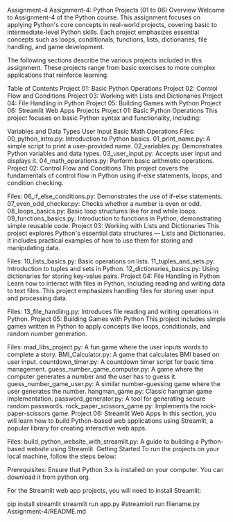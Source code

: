 Assignment-4
Assignment-4: Python Projects (01 to 06)
Overview
Welcome to Assignment-4 of the Python course. This assignment focuses on applying Python's core concepts in real-world projects, covering basic to intermediate-level Python skills. Each project emphasizes essential concepts such as loops, conditionals, functions, lists, dictionaries, file handling, and game development.

The following sections describe the various projects included in this assignment. These projects range from basic exercises to more complex applications that reinforce learning.

Table of Contents
Project 01: Basic Python Operations
Project 02: Control Flow and Conditions
Project 03: Working with Lists and Dictionaries
Project 04: File Handling in Python
Project 05: Building Games with Python
Project 06: Streamlit Web Apps
Projects
Project 01: Basic Python Operations
This project focuses on basic Python syntax and functionality, including:

Variables and Data Types
User Input
Basic Math Operations
Files:
00_python_intro.py: Introduction to Python basics.
01_print_name.py: A simple script to print a user-provided name.
02_variables.py: Demonstrates Python variables and data types.
03_user_input.py: Accepts user input and displays it.
04_math_operations.py: Perform basic arithmetic operations.
Project 02: Control Flow and Conditions
This project covers the fundamentals of control flow in Python using if-else statements, loops, and condition checking.

Files:
06_if_else_conditions.py: Demonstrates the use of if-else statements.
07_even_odd_checker.py: Checks whether a number is even or odd.
08_loops_basics.py: Basic loop structures like for and while loops.
09_functions_basics.py: Introduction to functions in Python, demonstrating simple reusable code.
Project 03: Working with Lists and Dictionaries
This project explores Python's essential data structures — Lists and Dictionaries. It includes practical examples of how to use them for storing and manipulating data.

Files:
10_lists_basics.py: Basic operations on lists.
11_tuples_and_sets.py: Introduction to tuples and sets in Python.
12_dictionaries_basics.py: Using dictionaries for storing key-value pairs.
Project 04: File Handling in Python
Learn how to interact with files in Python, including reading and writing data to text files. This project emphasizes handling files for storing user input and processing data.

Files:
13_file_handling.py: Introduces file reading and writing operations in Python.
Project 05: Building Games with Python
This project includes simple games written in Python to apply concepts like loops, conditionals, and random number generation.

Files:
mad_libs_project.py: A fun game where the user inputs words to complete a story.
BMI_Calculator.py: A game that calculates BMI based on user input.
countdown_timer.py: A countdown timer script for basic time management.
guess_number_game_computer.py: A game where the computer generates a number and the user has to guess it.
guess_number_game_user.py: A similar number-guessing game where the user generates the number.
hangman_game.py: Classic hangman game implementation.
password_generator.py: A tool for generating secure random passwords.
rock_paper_scissors_game.py: Implements the rock-paper-scissors game.
Project 06: Streamlit Web Apps
In this section, you will learn how to build Python-based web applications using Streamlit, a popular library for creating interactive web apps.

Files:
build_python_website_with_streamlit.py: A guide to building a Python-based website using Streamlit.
Getting Started
To run the projects on your local machine, follow the steps below:

Prerequisites:
Ensure that Python 3.x is installed on your computer. You can download it from python.org.

For the Streamlit web app projects, you will need to install Streamlit:

pip install streamlit
streamlit run app.py   #streamloit run filename.py
Assignment-4/README.md 
